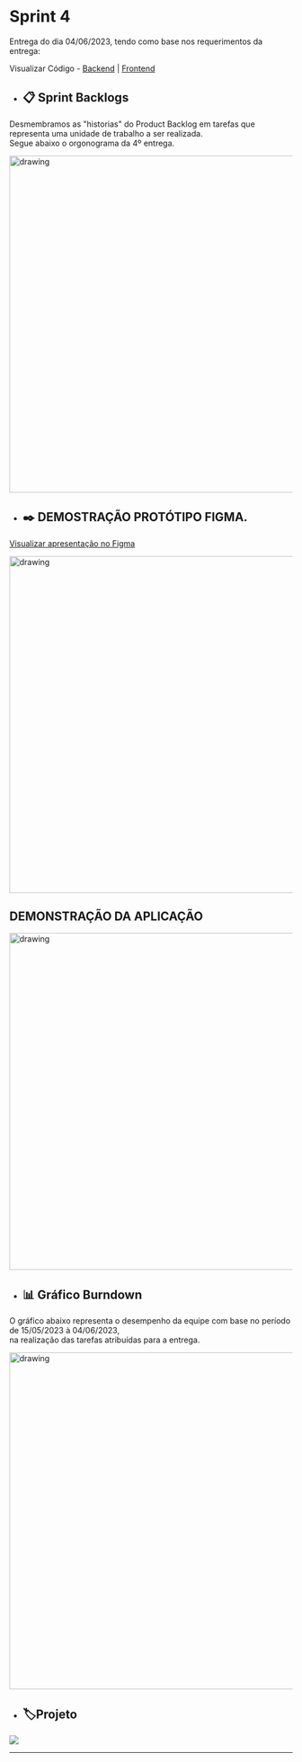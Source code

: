 # Sprint 4

Entrega do dia 04/06/2023, tendo como base nos requerimentos da entrega:

Visualizar Código - <a href='https://github.com/Leo0256/API6-SeeTax-BackEnd/tree/f2030f432d8efd71d7e8b9475e549040dc5763c1'>Backend</a> | <a href='https://github.com/Jonathan-Assis/API6-SeeTax-FrontEnd/tree/539657f999c9679ab70d1120e0f516ee9b1b5844'>Frontend</a>

- ## 📋 Sprint Backlogs

Desmembramos as "historias" do Product Backlog em tarefas que representa uma unidade de trabalho a ser realizada.<br/>Segue abaixo o orgonograma da 4º entrega.  <br/>

<img src="https://github.com/Sarah781/API-6-SeeTax/assets/111800315/107d1a0f-66b5-42bc-9dde-1ffc885e7e25"   alt="drawing" width=600>

- ## ✒️ DEMOSTRAÇÃO PROTÓTIPO FIGMA.

<a href='https://www.figma.com/proto/2iz4Cag4lDaoAkmWGajaoD/SeeTax?type=design&node-id=357-178&scaling=min-zoom&page-id=0%3A1&starting-point-node-id=357%3A178'>Visualizar apresentação no Figma </a> <br/>

<img src="https://github.com/Sarah781/API-6-SeeTax/assets/111800315/017b0a13-ee70-4d68-9de9-26ca30e3fd2f"   alt="drawing" width=600> <br/>

## DEMONSTRAÇÃO DA APLICAÇÃO

<img src="https://github.com/Sarah781/API-6-SeeTax/assets/111800315/74699c3d-da6a-4379-9790-728c8610e12b"   alt="drawing" width=600>

<br />

- ## 📊 Gráfico Burndown

O gráfico abaixo representa o desempenho da equipe com base no período de 15/05/2023 à 04/06/2023,<br/> na realização das tarefas atribuídas para a entrega.

<img src="https://github.com/Sarah781/API-6-SeeTax/assets/111800315/7f2c8971-8362-455d-8fc0-3f48507f6275"   alt="drawing" width=600>

- ## 🏷️Projeto 

[![](https://img.shields.io/badge/GitHub%20Sprint%204%20Version-100000?style=for-the-badge&logo=github&logoColor=white)]()

<hr>
